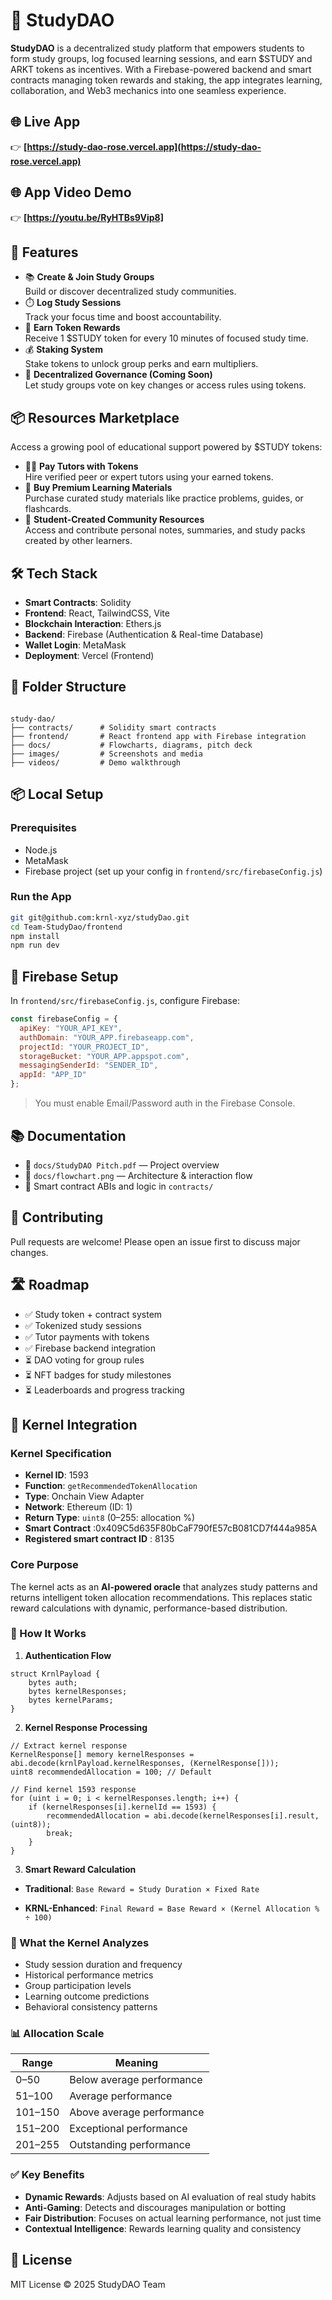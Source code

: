 # 📘 StudyDAO

**StudyDAO** is a decentralized study platform that empowers students to form study groups, log focused learning sessions, and earn $STUDY and ARKT tokens as incentives. With a Firebase-powered backend and smart contracts managing token rewards and staking, the app integrates learning, collaboration, and Web3 mechanics into one seamless experience.

## 🌐 Live App
👉 **[https://study-dao-rose.vercel.app](https://study-dao-rose.vercel.app)**

## 🌐 App Video Demo
👉 **[https://youtu.be/RyHTBs9Vip8]**

## 🚀 Features
- 📚 **Create & Join Study Groups**  
  Build or discover decentralized study communities.
- ⏱️ **Log Study Sessions**  
  Track your focus time and boost accountability.
- 🎁 **Earn Token Rewards**  
  Receive 1 $STUDY token for every 10 minutes of focused study time.
- 💰 **Staking System**  
  Stake tokens to unlock group perks and earn multipliers.
- 🔐 **Decentralized Governance (Coming Soon)**  
  Let study groups vote on key changes or access rules using tokens.

## 📦 Resources Marketplace
Access a growing pool of educational support powered by $STUDY tokens:
- 👨‍🏫 **Pay Tutors with Tokens**  
  Hire verified peer or expert tutors using your earned tokens.
- 📘 **Buy Premium Learning Materials**  
  Purchase curated study materials like practice problems, guides, or flashcards.
- 🤝 **Student-Created Community Resources**  
  Access and contribute personal notes, summaries, and study packs created by other learners.

## 🛠️ Tech Stack
- **Smart Contracts**: Solidity
- **Frontend**: React, TailwindCSS, Vite
- **Blockchain Interaction**: Ethers.js
- **Backend**: Firebase (Authentication & Real-time Database)
- **Wallet Login**: MetaMask
- **Deployment**: Vercel (Frontend)

## 📂 Folder Structure
```

study-dao/
├── contracts/      # Solidity smart contracts
├── frontend/       # React frontend app with Firebase integration
├── docs/           # Flowcharts, diagrams, pitch deck
├── images/         # Screenshots and media
├── videos/         # Demo walkthrough

````

## 📦 Local Setup
### Prerequisites
- Node.js
- MetaMask
- Firebase project (set up your config in `frontend/src/firebaseConfig.js`)

### Run the App
```bash
git git@github.com:krnl-xyz/studyDao.git
cd Team-StudyDao/frontend
npm install
npm run dev
````

## 🔐 Firebase Setup

In `frontend/src/firebaseConfig.js`, configure Firebase:

```js
const firebaseConfig = {
  apiKey: "YOUR_API_KEY",
  authDomain: "YOUR_APP.firebaseapp.com",
  projectId: "YOUR_PROJECT_ID",
  storageBucket: "YOUR_APP.appspot.com",
  messagingSenderId: "SENDER_ID",
  appId: "APP_ID"
};
```

> You must enable Email/Password auth in the Firebase Console.

## 📚 Documentation

* 📜 `docs/StudyDAO Pitch.pdf` — Project overview
* 🧠 `docs/flowchart.png` — Architecture & interaction flow
* 📄 Smart contract ABIs and logic in `contracts/`

## 🤝 Contributing

Pull requests are welcome! Please open an issue first to discuss major changes.

## 🛣️ Roadmap

* ✅ Study token + contract system
* ✅ Tokenized study sessions
* ✅ Tutor payments with tokens
* ✅ Firebase backend integration
* ⏳ DAO voting for group rules
* ⏳ NFT badges for study milestones
* ⏳ Leaderboards and progress tracking

## 🧠 Kernel Integration

### Kernel Specification

* **Kernel ID**: 1593
* **Function**: `getRecommendedTokenAllocation`
* **Type**: Onchain View Adapter
* **Network**: Ethereum (ID: 1)
* **Return Type**: `uint8` (0–255: allocation %)
* **Smart Contract** :0x409C5d635F80bCaF790fE57cB081CD7f444a985A
* **Registered smart contract ID** : 8135

### Core Purpose

The kernel acts as an **AI-powered oracle** that analyzes study patterns and returns intelligent token allocation recommendations. This replaces static reward calculations with dynamic, performance-based distribution.

### 🔧 How It Works

1. **Authentication Flow**

```solidity
struct KrnlPayload {
    bytes auth;
    bytes kernelResponses;
    bytes kernelParams;
}
```

2. **Kernel Response Processing**

```solidity
// Extract kernel response
KernelResponse[] memory kernelResponses = abi.decode(krnlPayload.kernelResponses, (KernelResponse[]));
uint8 recommendedAllocation = 100; // Default

// Find kernel 1593 response
for (uint i = 0; i < kernelResponses.length; i++) {
    if (kernelResponses[i].kernelId == 1593) {
        recommendedAllocation = abi.decode(kernelResponses[i].result, (uint8));
        break;
    }
}
```

3. **Smart Reward Calculation**

* **Traditional**:
  `Base Reward = Study Duration × Fixed Rate`

* **KRNL-Enhanced**:
  `Final Reward = Base Reward × (Kernel Allocation % ÷ 100)`

### 🤖 What the Kernel Analyzes

* Study session duration and frequency
* Historical performance metrics
* Group participation levels
* Learning outcome predictions
* Behavioral consistency patterns

### 📊 Allocation Scale

| Range   | Meaning                   |
| ------- | ------------------------- |
| 0–50    | Below average performance |
| 51–100  | Average performance       |
| 101–150 | Above average performance |
| 151–200 | Exceptional performance   |
| 201–255 | Outstanding performance   |

### ✅ Key Benefits

* **Dynamic Rewards**: Adjusts based on AI evaluation of real study habits
* **Anti-Gaming**: Detects and discourages manipulation or botting
* **Fair Distribution**: Focuses on actual learning performance, not just time
* **Contextual Intelligence**: Rewards learning quality and consistency

## 📜 License

MIT License © 2025 StudyDAO Team

```
```
